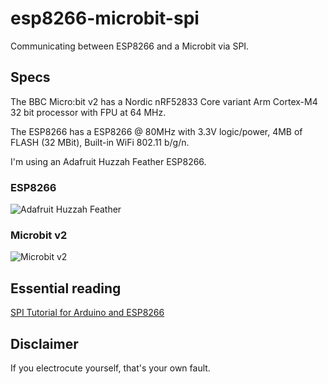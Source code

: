 # esp8266-microbit-spi

Communicating between ESP8266 and a Microbit via SPI.

## Specs

The BBC Micro:bit v2 has a Nordic nRF52833 Core variant	Arm Cortex-M4 32 bit processor with FPU at 64 MHz.

The ESP8266 has a ESP8266 @ 80MHz with 3.3V logic/power, 4MB of FLASH (32 MBit), Built-in WiFi 802.11 b/g/n.

I'm using an Adafruit Huzzah Feather ESP8266.

### ESP8266

![Adafruit Huzzah Feather](https://user-images.githubusercontent.com/1639527/201537451-4825d28a-1627-4774-a079-92e32e4f6f62.png)

### Microbit v2

![Microbit v2](https://user-images.githubusercontent.com/1639527/201537450-9c39dbdb-c4e4-4cca-a10d-828d2061f5e1.png)

## Essential reading

[SPI Tutorial for Arduino and ESP8266](https://diyi0t.com/spi-tutorial-for-arduino-and-esp8266/)

## Disclaimer

If you electrocute yourself, that's your own fault.
